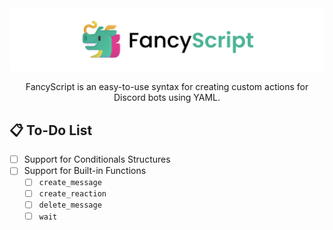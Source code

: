 <!-- markdownlint-disable -->
<div align="center">
  <picture>
    <source srcset="/assets/images/Dark.png" media="(prefers-color-scheme: dark)">
    <img src="/assets/images/Light.png">
  </picture>

  <p>FancyScript is an easy-to-use syntax for creating custom actions for Discord bots using YAML.</p>
</div>
<!-- markdownlint-restore -->

## 📋 To-Do List

- [ ] Support for Conditionals Structures
- [ ] Support for Built-in Functions
  - [ ] `create_message`
  - [ ] `create_reaction`
  - [ ] `delete_message`
  - [ ] `wait`

